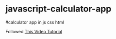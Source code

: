 # javascript-calculator-app
 
#calculator app in js css html


Followed [This Video Tutorial](https://youtu.be/hma0N8Vu_Uw)
